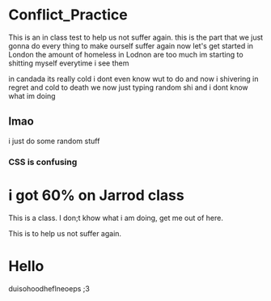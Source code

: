 # Conflict_Practice

This is an in class test to help us not suffer again.
this is the part that we just gonna do every thing to make ourself suffer again
now let's get started
in London the amount of homeless in Lodnon are too much im starting to shitting myself everytime i see them

in candada its really cold i dont even know wut to do and now i shivering in regret and cold to death 
we now just typing random shi and i dont know what im doing
## lmao
i just do some random stuff

### CSS is confusing

i got 60% on Jarrod class
=======

This is a class.  I don;t khow what i am doing,
get me out of here. 

This is to help us not suffer again.

# Hello

duisohoodheflneoeps
;3


